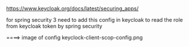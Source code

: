 https://www.keycloak.org/docs/latest/securing_apps/


for spring security 3 need to add this config in keycloak 
to read the role from keycloak token by spring security

====> image of config
keyclock-client-scop-config.png